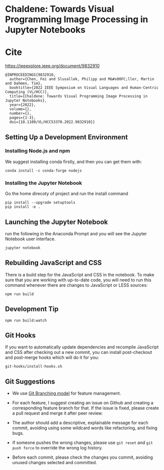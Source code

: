 # Chaldene: Towards Visual Programming Image Processing in Jupyter Notebooks
# Cite
https://ieeexplore.ieee.org/document/9832910
```
@INPROCEEDINGS{9832910,
  author={Chen, Fei and Slusallek, Philipp and M&#x00FC;ller, Martin and Dahmen, Tim},
  booktitle={2022 IEEE Symposium on Visual Languages and Human-Centric Computing (VL/HCC)}, 
  title={Chaldene: Towards Visual Programming Image Processing in Jupyter Notebooks}, 
  year={2022},
  volume={},
  number={},
  pages={1-3},
  doi={10.1109/VL/HCC53370.2022.9832910}}
 ```
## Setting Up a Development Environment
### Installing Node.js and npm
We suggest installing conda firstly, and then you can get them with:
```
conda install -c conda-forge nodejs
```

### Installing the Jupyter Notebook
Go the home direcoty of project and run the install command
```
pip install --upgrade setuptools
pip install -e .
```
## Launching the Jupyter Notebook
run the following in the Anaconda Prompt and you will see the Jupyter Notebook user interface.

```
jupyter notebook
```

## Rebuilding JavaScript and CSS
There is a build step for the JavaScript and CSS in the notebook. To make sure that you are working with up-to-date code, you will need to run this command whenever there are changes to JavaScript or LESS sources:
```
npm run build
```
## Development Tip
```
npm run build:watch
```
## Git Hooks
If you want to automatically update dependencies and recompile JavaScript and CSS after checking out a new commit, you can install post-checkout and post-merge hooks which will do it for you:
```
git-hooks/install-hooks.sh
```

## Git Suggestions

* We use [Git Branching model](https://nvie.com/posts/a-successful-git-branching-model/) for feature management. 

* For each feature, I suggest creating an issue on Github and creating a corresponding feature branch for that. If the issue is fixed, please create a pull request and merge it after peer review.

* The author should add a descriptive, explainable message for each commit, avoiding using some wildcard words like refactoring, and fixing bugs. 

* If someone pushes the wrong changes, please use `git reset` and `git push force` to override the wrong log history. 
* Before each commit, please check the changes you commit, avoiding unused changes selected and committed.

